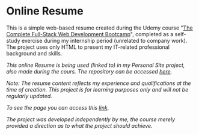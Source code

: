 # Online Resume
This is a simple web-based resume created during the Udemy course "[The Complete Full-Stack Web Development Bootcamp](https://www.udemy.com/course/the-complete-web-development-bootcamp/)", completed as a self-study exercise during my internship period (unrelated to company work). The project uses only HTML to present my IT-related professional background and skills.

*This online Resume is being used (linked to) in my Personal Site project, also made during the cours. The repository can be accessed [here](https://github.com/Ciocolici/Personal-Site).* 

*Note: The resume content reflects my experience and qualifications at the time of creation. This project is for learning purposes only and will not be regularly updated.*

*To see the page you can access this [link](https://ciocolici.github.io/Online-Resume/).*

*The project was developed independently by me, the course merely provided a direction as to what the project should achieve.*
